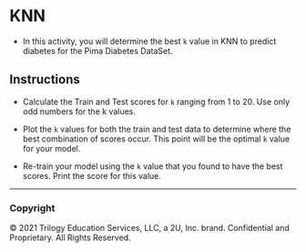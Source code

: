 # KNN

* In this activity, you will determine the best `k` value in KNN to predict diabetes for the Pima Diabetes DataSet.

## Instructions

* Calculate the Train and Test scores for `k` ranging from 1 to 20. Use only odd numbers for the k values.

* Plot the `k` values for both the train and test data to determine where the best combination of scores occur. This point will be the optimal `k` value for your model.

* Re-train your model using the `k` value that you found to have the best scores. Print the score for this value.

- - -

### Copyright

© 2021 Trilogy Education Services, LLC, a 2U, Inc. brand. Confidential and Proprietary. All Rights Reserved.
